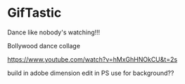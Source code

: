# GifTastic

Dance like nobody's watching!!!

Bollywood
dance collage

https://www.youtube.com/watch?v=hMxGhHNOkCU&t=2s

build in adobe dimension
edit in PS
use for background??